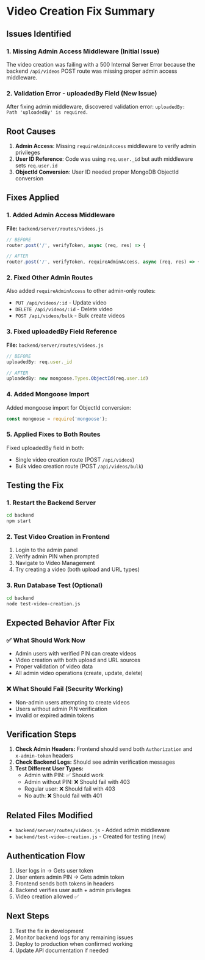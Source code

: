 # Video Creation Fix Summary

## Issues Identified

### 1. Missing Admin Access Middleware (Initial Issue)
The video creation was failing with a 500 Internal Server Error because the backend `/api/videos` POST route was missing proper admin access middleware.

### 2. Validation Error - uploadedBy Field (New Issue)
After fixing admin middleware, discovered validation error: `uploadedBy: Path 'uploadedBy' is required.`

## Root Causes
1. **Admin Access**: Missing `requireAdminAccess` middleware to verify admin privileges
2. **User ID Reference**: Code was using `req.user._id` but auth middleware sets `req.user.id`
3. **ObjectId Conversion**: User ID needed proper MongoDB ObjectId conversion

## Fixes Applied

### 1. Added Admin Access Middleware
**File:** `backend/server/routes/videos.js`

```javascript
// BEFORE
router.post('/', verifyToken, async (req, res) => {

// AFTER
router.post('/', verifyToken, requireAdminAccess, async (req, res) => {
```

### 2. Fixed Other Admin Routes
Also added `requireAdminAccess` to other admin-only routes:
- `PUT /api/videos/:id` - Update video
- `DELETE /api/videos/:id` - Delete video
- `POST /api/videos/bulk` - Bulk create videos

### 3. Fixed uploadedBy Field Reference
**File:** `backend/server/routes/videos.js`

```javascript
// BEFORE
uploadedBy: req.user._id

// AFTER
uploadedBy: new mongoose.Types.ObjectId(req.user.id)
```

### 4. Added Mongoose Import
Added mongoose import for ObjectId conversion:

```javascript
const mongoose = require('mongoose');
```

### 5. Applied Fixes to Both Routes
Fixed uploadedBy field in both:
- Single video creation route (POST `/api/videos`)
- Bulk video creation route (POST `/api/videos/bulk`)

## Testing the Fix

### 1. Restart the Backend Server
```bash
cd backend
npm start
```

### 2. Test Video Creation in Frontend
1. Login to the admin panel
2. Verify admin PIN when prompted
3. Navigate to Video Management
4. Try creating a video (both upload and URL types)

### 3. Run Database Test (Optional)
```bash
cd backend
node test-video-creation.js
```

## Expected Behavior After Fix

### ✅ What Should Work Now
- Admin users with verified PIN can create videos
- Video creation with both upload and URL sources
- Proper validation of video data
- All admin video operations (create, update, delete)

### ❌ What Should Fail (Security Working)
- Non-admin users attempting to create videos
- Users without admin PIN verification
- Invalid or expired admin tokens

## Verification Steps

1. **Check Admin Headers:** Frontend should send both `Authorization` and `x-admin-token` headers
2. **Check Backend Logs:** Should see admin verification messages
3. **Test Different User Types:** 
   - Admin with PIN: ✅ Should work
   - Admin without PIN: ❌ Should fail with 403
   - Regular user: ❌ Should fail with 403
   - No auth: ❌ Should fail with 401

## Related Files Modified
- `backend/server/routes/videos.js` - Added admin middleware
- `backend/test-video-creation.js` - Created for testing (new)

## Authentication Flow
1. User logs in → Gets user token
2. User enters admin PIN → Gets admin token  
3. Frontend sends both tokens in headers
4. Backend verifies user auth + admin privileges
5. Video creation allowed ✅

## Next Steps
1. Test the fix in development
2. Monitor backend logs for any remaining issues
3. Deploy to production when confirmed working
4. Update API documentation if needed
